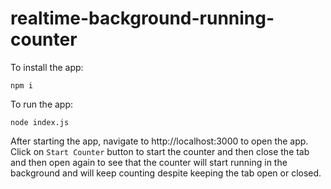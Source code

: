 # realtime-background-running-counter

To install the app: 

    npm i 
    
To run the app:

    node index.js
    
    
After starting the app, navigate to http://localhost:3000 to open the app. Click on `Start Counter` button to start the counter and then close the tab and then open again to see that the counter will start running in the background and will keep counting despite keeping the tab open or closed.
